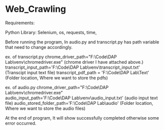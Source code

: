 # Web_Crawling

Requirements:

Python Library:
Selenium,
os,
requests,
time,

Before running the program,
In audio.py and transcript.py has path variable that need to change accordingly.

ex. of transcript.py
chrome_driver_path="F:\\Code\\DAP Lab\\venv\\chromedriver.exe"   (chrome driver I have attached above.)
transcript_input_path='F:\\Code\\DAP Lab\\venv\\transcript_input.txt' (Transcipt input text file)
transcript_pdf_path = 'F:\Code\DAP Lab\Text' (Folder location, Where we want to store the pdfs)

ex. of audio.py
chrome_driver_path="F:\\Code\\DAP Lab\\venv\\chromedriver.exe"  
audio_input_path='F:\\Code\\DAP Lab\\venv\\audio_input.txt' (audio input text file)
audio_stored_folder_path='F:\\Code\\DAP Lab\\audio' (Folder location, Where we want to store the audio files)

At the end of program, It will show successfully completed otherwise some error occurred.  
